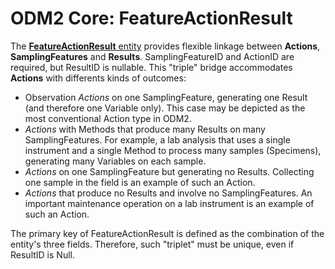 ODM2 Core: FeatureActionResult
==================

The [**FeatureActionResult** entity](http://uchic.github.io/ODM2/schemas/ODM2_Current/tables/ODM2Core_FeatureActionResult.html) provides flexible linkage between **Actions**, **SamplingFeatures** and **Results**. SamplingFeatureID and ActionID are required, but ResultID is nullable. This "triple" bridge accommodates **Actions** with differents kinds of outcomes:

* Observation _Actions_ on one SamplingFeature, generating one Result (and therefore one Variable only). This case may be depicted as the most conventional Action type in ODM2.
* _Actions_ with Methods that produce many Results on many SamplingFeatures. For example, a lab analysis that uses a single instrument and a single Method to process many samples (Specimens), generating many Variables on each sample.
* _Actions_ on one SamplingFeature but generating no Results. Collecting one sample in the field is an example of such an Action.
* _Actions_ that produce no Results and involve no SamplingFeatures. An important maintenance operation on a lab instrument is an example of such an Action.

The primary key of FeatureActionResult is defined as the combination of the entity's three fields. Therefore, such "triplet" must be unique, even if ResultID is Null.
